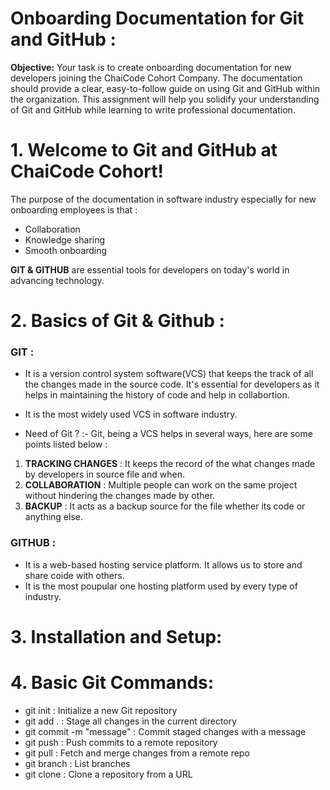 # Onboarding Documentation for Git and GitHub :

**Objective:** Your task is to create onboarding documentation for new developers joining the ChaiCode Cohort Company. The documentation should provide a clear, easy-to-follow guide on using Git and GitHub within the organization. This assignment will help you solidify your understanding of Git and GitHub while learning to write professional documentation.

# 1. Welcome to Git and GitHub at ChaiCode Cohort!
The purpose of the documentation in software industry especially for new onboarding employees is that :
- Collaboration
- Knowledge sharing
- Smooth onboarding

**GIT & GITHUB** are essential tools for developers on today's world in advancing technology.

# 2. Basics of Git & Github :

### GIT :
-  It is a version control system software(VCS) that keeps the track of all the changes made in the source code. It's essential for developers as it helps in maintaining the history of code and help in collabortion.
- It is the most widely used VCS in software industry.

- Need of Git ? :- Git, being a VCS helps in several ways, here are some points listed below :

1. **TRACKING CHANGES** : It keeps the record of the what changes made by developers in source file and when.
2. **COLLABORATION** : Multiple people can work on the same project without hindering the changes made by other.
3. **BACKUP** : It acts as a backup source for the file whether its code or anything else.

### GITHUB : 
- It is a web-based hosting service platform. It allows us to store and share coide with others.
- It is the most poupular one hosting platform used by every type of industry.

# 3. Installation and Setup:

# 4. Basic Git Commands:
 - git init : Initialize a new Git repository
 - git add . : Stage all changes in the current directory
 - git commit -m "message" : Commit staged changes with a message
 - git push : Push commits to a remote repository
 - git pull : Fetch and merge changes from a remote repo
 - git branch : List branches
 - git clone <url> : Clone a repository from a URL
